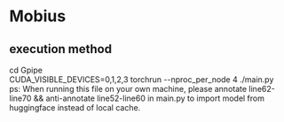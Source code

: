 # Mobius  
## execution method  
cd Gpipe  
CUDA_VISIBLE_DEVICES=0,1,2,3 torchrun  --nproc_per_node 4 ./main.py  
ps: When running this file on your own machine, please annotate line62-line70 && anti-annotate line52-line60 in main.py to import model from huggingface instead of local cache.
